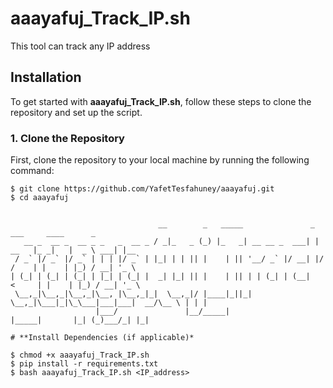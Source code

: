# aaayafuj_Track_IP.sh
This tool can track any IP address

## Installation

To get started with **aaayafuj_Track_IP.sh**, follow these steps to clone the repository and set up the script.

### 1. Clone the Repository
First, clone the repository to your local machine by running the following command:

```
$ git clone https://github.com/YafetTesfahuney/aaayafuj.git
$ cd aaayafuj


                                 __        _   _____               _        ___     ____      _
   __ _  __ _  __ _ _   _  __ _ / _|_   _ (_) |_   _| __ __ _  ___| | __   |_ _|   |  _ \ ___| |__
 / _` |/ _` |/ _` | | | |/ _` | |_| | | || |    | || '__/ _` |/ __| |/ /    | |    | |_) / __| '_ \
| (_| | (_| | (_| | |_| | (_| |  _| |_| || |    | || | | (_| | (__|   <     | |    | |_) / __| '_ \
 \__,_|\__,_|\__,_|\__, |\__,_|_|  \__,_|/ |____|_||_|  \__,_|\___|_|\_\___|___|___|  __/\__ \ | | |
                   |___/               |__/_____|                    |_____|       |_| (_)___/_| |_|

# **Install Dependencies (if applicable)*

$ chmod +x aaayafuj_Track_IP.sh
$ pip install -r requirements.txt
$ bash aaayafuj_Track_IP.sh <IP_address>

